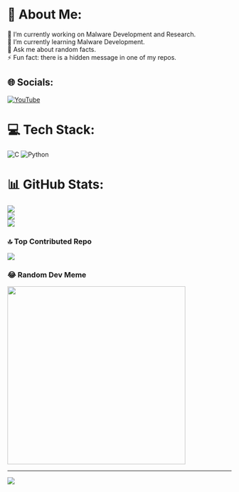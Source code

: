 # 💫 About Me:
🔭 I’m currently working on Malware Development and Research.<br>🌱 I’m currently learning Malware Development.<br>💬 Ask me about random facts.<br>⚡ Fun fact: there is a hidden message in one of my repos.

## 🌐 Socials:
[![YouTube]([https://img.shields.io/badge/YouTube-%23FF0000.svg?logo=YouTube&logoColor=white)]((https://www.youtube.com/@CyberPathFinder)) 

# 💻 Tech Stack:
![C](https://img.shields.io/badge/c-%2300599C.svg?style=for-the-badge&logo=c&logoColor=white) ![Python](https://img.shields.io/badge/python-3670A0?style=for-the-badge&logo=python&logoColor=ffdd54)
# 📊 GitHub Stats:
![](https://github-readme-stats.vercel.app/api?username=MrElvo&theme=dark&hide_border=false&include_all_commits=false&count_private=true)<br/>
![](https://github-readme-streak-stats.herokuapp.com/?user=MrElvo&theme=dark&hide_border=false)<br/>
![](https://github-readme-stats.vercel.app/api/top-langs/?username=MrElvo&theme=dark&hide_border=false&include_all_commits=false&count_private=true&layout=compact)

### 🔝 Top Contributed Repo
![](https://github-contributor-stats.vercel.app/api?username=MrElvo&limit=5&theme=dark&combine_all_yearly_contributions=true)

### 😂 Random Dev Meme
<img src='https://randommeme-five.vercel.app/' style="height: 400px;"/>

---
[![](https://visitcount.itsvg.in/api?id=MrElvo&icon=0&color=0)](https://visitcount.itsvg.in)

<!-- Proudly created with GPRM ( https://gprm.itsvg.in ) -->
